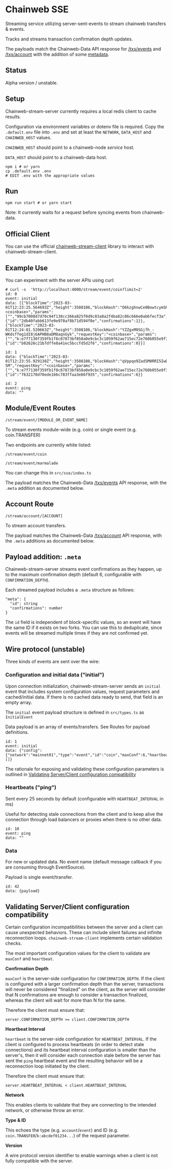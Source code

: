 # Chainweb SSE

Streaming service utilizing server-sent-events to stream chainweb transfers & events.

Tracks and streams transaction confirmation depth updates.

The payloads match the Chainweb-Data API response for [/txs/events](https://github.com/kadena-io/chainweb-api/blob/master/lib/ChainwebData/EventDetail.hs#L11) and [/txs/account](https://github.com/kadena-io/chainweb-api/blob/master/lib/ChainwebData/TransferDetail.hs#L14) with the addition of some [metadata](#payload-addition-meta).

## Status

Alpha version / unstable.

## Setup

Chainweb-stream-server currently requires a local redis client to cache results.

Configuration via environment variables or dotenv file is required. Copy the `.default.env` file into `.env` and set at least the `NETWORK`, `DATA_HOST` and `CHAINWEB_HOST` values.

`CHAINWEB_HOST` should point to a chainweb-node *service* host.

`DATA_HOST` should point to a chainweb-data host.

```
npm i # or yarn
cp .default.env .env
# EDIT .env with the appropriate values
```

## Run

```
npm run start # or yarn start
```

Note: It currently waits for a request before syncing events from chainweb-data.

## Official Client

You can use the official [chainweb-stream-client](https://github.com/kadena-community/kadena.js/tree/master/packages/libs/chainweb-stream-client) library to interact with chainweb-stream-client.

## Example Use

You can experiment with the server APIs using curl:

```
# curl -s  'http://localhost:4000/stream/event/coin?limit=2'
id: 0
event: initial
data: [{"blockTime":"2023-03-01T12:23:25.564693Z","height":3508106,"blockHash":"O6kzghnwCe0BowtcymSRX8URP2kC_6zeRKb6OUdu3vE","requestKey":"<coinbase>","params":["","99cb7008d7d70c94f138cc366a825f0d9c83a8a2f4ba82c86c666e0ab6fecf3a",1.0265475],"name":"coin.TRANSFER","idx":0,"chain":9,"moduleHash":"rE7DU8jlQL9x_MPYuniZJf5ICBTAEHAIFQCB4blofP4","meta":{"id":"2db40fabb613fe9e970af8b71d594f0e","confirmations":1}},{"blockTime":"2023-03-01T12:24:01.520663Z","height":3508106,"blockHash":"YZZgxM9SGjfh_-WKdsffeg1dI8j6APHB8aDM8aqnGyk","requestKey":"<coinbase>","params":["","k:e7f7130f359fb1f8c87873bf858a0e9cbc3c1059f62ae715ec72e760b055e9f3",1.0265475],"name":"coin.TRANSFER","idx":0,"chain":1,"moduleHash":"rE7DU8jlQL9x_MPYuniZJf5ICBTAEHAIFQCB4blofP4","meta":{"id":"b02626c21b7dffe8a41ec5bccfd5d2f6","confirmations":0}}]

id: 1
data: {"blockTime":"2023-03-01T12:23:55.929138Z","height":3508106,"blockHash":"qVppqo9ZadSM0RRI5IwDOJPkpWdDq0uH5SFHfItZ-5M","requestKey":"<coinbase>","params":["","k:e7f7130f359fb1f8c87873bf858a0e9cbc3c1059f62ae715ec72e760b055e9f3",1.0265475],"name":"coin.TRANSFER","idx":0,"chain":18,"moduleHash":"rE7DU8jlQL9x_MPYuniZJf5ICBTAEHAIFQCB4blofP4","meta":{"id":"7632170d70ede166c783ffaa3e66f935","confirmations":6}}

id: 2
event: ping
data: ""
```

## Module/Event Routes

`/stream/event/[MODULE_OR_EVENT_NAME]`

To stream events module-wide (e.g. coin) or single event (e.g. coin.TRANSFER)

Two endpoints are currently white listed:

`/stream/event/coin`

`/stream/event/marmalade`

You can change this in `src/sse/index.ts`

The payload matches the Chainweb-Data [/txs/events](https://github.com/kadena-io/chainweb-api/blob/master/lib/ChainwebData/EventDetail.hs#L11) API response, with the `.meta` addition as documented below. 

## Account Route

`/stream/account/[ACCOUNT]`

To stream account transfers.

The payload matches the Chainweb-Data [/txs/account](https://github.com/kadena-io/chainweb-api/blob/master/lib/ChainwebData/TransferDetail.hs#L14) API response, with the `.meta` additions as documented below.

## Payload addition: `.meta` 

Chainweb-stream-server streams event confirmations as they happen, up to the maximum confirmation depth (default 6, configurable with `CONFIRMATION_DEPTH`).

Each streamed payload includes a `.meta` structure as follows:

```
"meta": {
  "id": string
  "confirmations": number
}
```

The `id` field is independent of block-specific values, so an event will have the same ID if it exists on two forks. You can use this to deduplicate, since events will be streamed multiple times if they are not confirmed yet.


## Wire protocol (unstable)

Three kinds of events are sent over the wire:

### Configuration and initial data ("initial")

Upon connection initialization, chainweb-stream-server sends an `initial` event that includes system configuration values, request parameters and cached/initial data. If there is no cached data ready to send, that field is an empty array.

The `initial` event payload structure is defined in `src/types.ts` as `InitialEvent`

Data payload is an array of events/transfers. See Routes for payload definitions.

```
id: 1
event: initial
data: {"config":{"network":"mainnet01","type":"event","id":"coin","maxConf":6,"heartbeat":25000,"v":"0.0.2"},"data":[]}
```

The rationale for exposing and validating these configuration parameters is outlined in [Validating Server/Client configuration compatibility](#validating-serverclient-configuration-compatibility)

### Heartbeats ("ping")

Sent every 25 seconds by default (configurable with `HEARTBEAT_INTERVAL` in ms)

Useful for detecting stale connections from the client and to keep alive the connection through load balancers or proxies when there is no other data.

```
id: 10
event: ping 
data: ""
```

### Data 

For new or updated data. No event name (default message callback if you are consuming through EventSource).

Payload is single event/transfer.

```
id: 42
data: {payload}
```

## Validating Server/Client configuration compatibility

Certain configuration incompatibilities between the server and a client can cause unexpected behaviors. These can include silent failures and infinite reconnection loops. `chainweb-stream-client` implements certain validation checks.

The most important configuration values for the client to validate are `maxConf` and `heartbeat`.

**Confirmation Depth**

`maxConf` is the server-side configuration for `CONFIRMATION_DEPTH`. If the client is configured with a larger confirmation depth than the server, transactions will never be considered "finalized" on the client, as the server will consider that N confirmations are enough to consider a transaction finalized, whereas the client will wait for more than N for the same.

Therefore the client must ensure that:

`server.CONFIRMATION_DEPTH >= client.CONFIRMATION_DEPTH`

**Heartbeat Interval**

`heartbeat` is the server-side configuration for `HEARTBEAT_INTERVAL`. If the client is configured to process heartbeats (in order to detect stale connections) and its heartbeat interval configuration is smaller than the server's, then it will consider each connection stale before the server has sent the `ping` heartbeat event and the resulting behavior will be a reconnection loop initiated by the client.

Therefore the client must ensure that:

`server.HEARTBEAT_INTERVAL < client.HEARTBEAT_INTERVAL`

**Network**

This enables clients to validate that they are connecting to the intended network, or otherwise throw an error.

**Type & ID**

This echoes the type (e.g. `account`/`event`) and ID (e.g. `coin.TRANSFER`/`k:abcdef01234...`) of the request parameter.

**Version**

A wire protocol version identifier to enable warnings when a client is not fully compatible with the server. 
